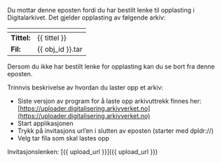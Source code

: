 Du mottar denne eposten fordi du har bestilt lenke til opplasting i Digitalarkivet. Det gjelder opplasting av følgende arkiv:

| <!-- -->    | <!-- -->            |
| --------    | --------            |
|**Tittel:**  | {{ tittel }}        |
|**Fil:**     | {{ obj_id }}.tar    |

Dersom du ikke har bestilt lenke for opplasting kan du se bort fra denne eposten.

Trinnvis beskrivelse av hvordan du laster opp et arkiv:

* Siste versjon av program for å laste opp arkivuttrekk finnes her: [https://uploader.digitalisering.arkivverket.no](https://uploader.digitalisering.arkivverket.no)
* Start applikasjonen
* Trykk på invitasjons url’en i slutten av eposten (starter med dpldr://)
* Velg tar fila som skal lastes opp

Invitasjonslenken:
[{{ upload_url }}]({{ upload_url }})
